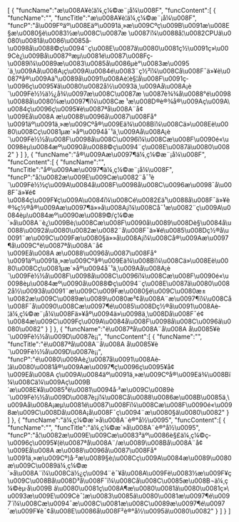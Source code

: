 [
	{
		"funcName":"æ\u008A¥è­¦ä¼¸ç¼©æ¨¡å¼\u008F",
		"funcContent":[
			{
				"funcName":"",
				"funcTitle":"æ\u008A¥è­¦ä¼¸ç¼©æ¨¡å¼\u008F",
				"funcP":"å\u009Fºäº\u008Eäº\u0091ä¸»æ\u009Cºç\u009B\u0091æ\u008E§æ\u0080§è\u0083½æ\u008C\u0087æ \u0087ï¼\u0088å¦\u0082CPUã\u0080\u0081å\u0086\u0085å­\u0098å\u0088©ç\u0094¨ç\u008E\u0087ã\u0080\u0081ç½\u0091ç»\u009Cè¿\u009Bå\u0087ºæµ\u0081é\u0087\u008Fç­\u0089ï¼\u0089æ\u0083\u0085å\u0086µè°\u0083æ\u0095´ä¸\u009Aå\u008A¡ç\u009A\u0084é\u0083¨ç½²ï¼\u008Cå\u008F¯ä»¥è\u0087ªå®\u009Aä¹\u0089å\u0091\u008Aè­¦è§¦å\u008F\u0091ç­\u0096ç\u0095¥ã\u0080\u0082å½\u0093ä¸\u009Aå\u008A¡è´\u009Fè½½ä½¿å¾\u0097æ\u008C\u0087æ \u0087è¾¾å\u0088°é\u0098\u0088å\u0080¼æ\u0097¶ï¼\u008Cæ ¹æ\u008D®è®¾å®\u009Aç\u009A\u0084ç­\u0096ç\u0095¥è\u0087ªå\u008A¨å¢\u009Eå\u008A æ\u0088\u0096å\u0087\u008Få°\u0091äº\u0091ä¸»æ\u009Cºå®\u009Eä¾\u008Bï¼\u008Cä»\u008Eè\u0080\u008Cç\u0081µæ´»åº\u0094å¯¹ä¸\u009Aå\u008A¡è´\u009Fè½½å\u008F\u0098å\u008C\u0096ï¼\u008Cæ\u008F\u0090é«\u0098èµ\u0084æº\u0090å\u0088©ç\u0094¨ç\u008E\u0087ã\u0080\u0082"
			}
		]
	},
	{
		"funcName":"å®\u009Aæ\u0097¶ä¼¸ç¼©æ¨¡å¼\u008F",
		"funcContent":[
			{
				"funcName":"",
				"funcTitle":"å®\u009Aæ\u0097¶ä¼¸ç¼©æ¨¡å¼\u008F",
				"funcP":"å¦\u0082æ\u009E\u009Cæ\u0082¨å¯¹è´\u009Fè½½ç\u009A\u0084å\u008F\u0098å\u008C\u0096æ\u0098¯å\u008F¯ä»¥é¢\u0084ç\u009F¥ç\u009A\u0084ï¼\u008Cé\u0082£ä¹\u0088å\u008F¯ä»¥è®¾ç½®å®\u009Aæ\u0097¶ä»»å\u008A¡ï¼\u008Cå¯¹æ\u0082¨ç\u009A\u0084èµ\u0084æº\u0090æ\u0089©/ç¼©æ´»å\u008A¨è¿\u009Bè¡\u008Cæ\u008F\u0090å\u0089\u008Dè§\u0084å\u0088\u0092ã\u0080\u0082æ\u0082¨å\u008F¯ä»¥é\u0085\u008Dç½®å\u0091¨æ\u009C\u009Fæ\u0080§ä»»å\u008A¡ï¼\u008Cå®\u009Aæ\u0097¶å\u009C°è\u0087ªå\u008A¨å¢\u009Eå\u008A æ\u0088\u0096å\u0087\u008Få°\u0091äº\u0091ä¸»æ\u009Cºå®\u009Eä¾\u008Bï¼\u008Cä»\u008Eè\u0080\u008Cç\u0081µæ´»åº\u0094å¯¹ä¸\u009Aå\u008A¡è´\u009Fè½½å\u008F\u0098å\u008C\u0096ï¼\u008Cæ\u008F\u0090é«\u0098èµ\u0084æº\u0090å\u0088©ç\u0094¨ç\u008E\u0087ã\u0080\u0082å½\u0093å\u0091¨æ\u009C\u009Fæ\u0080§é\u009C\u0080æ±\u0082æ\u009C\u0089æ\u0089\u0080æ³¢å\u008A¨æ\u0097¶ï¼\u008Cå\u008F¯å\u0090\u008Cæ\u0097¶é\u0085\u008Dç½®å\u0091\u008Aè­¦ä¼¸ç¼©æ¨¡å¼\u008Fä»¥åº\u0094ä»\u0098ä¸\u008Då\u008F¯é¢\u0084æ\u009C\u009Fç\u009A\u0084å\u008F\u0098å\u008C\u0096ã\u0080\u0082"
			}
		]
	},
	{
		"funcName":"è\u0087ªå\u008A¨å\u008A å\u0085¥è´\u009Fè½½å\u009D\u0087è¡¡",
		"funcContent":[
			{
				"funcName":"",
				"funcTitle":"è\u0087ªå\u008A¨å\u008A å\u0085¥è´\u009Fè½½å\u009D\u0087è¡¡",
				"funcP":"é\u0080\u009Aè¿\u0087å\u0091\u008Aè­¦ã\u0080\u0081å®\u009Aæ\u0097¶ç­\u0096ç\u0095¥å¢\u009Eå\u008A ç\u009A\u0084äº\u0091ä¸»æ\u009Cºå®\u009Eä¾\u008Bï¼\u008Cä¼\u009Aç\u009B´æ\u008E¥å\u0085³è\u0081\u0094å·²æ\u009C\u0089è´\u009Fè½½å\u009D\u0087è¡¡ï¼\u008Cå\u0088\u0086æ\u008B\u0085ä¸\u009Aå\u008A¡æµ\u0081é\u0087\u008Fï¼\u008Cæ\u008F\u0090é«\u0098æ\u009C\u008Då\u008A¡å\u008F¯ç\u0094¨æ\u0080§ã\u0080\u0082"
			}
		]
	},
	{
		"funcName":"ä¼¸ç¼©æ´»å\u008A¨è®°å½\u0095",
		"funcContent":[
			{
				"funcName":"",
				"funcTitle":"ä¼¸ç¼©æ´»å\u008A¨è®°å½\u0095",
				"funcP":"å¦\u0082æ\u009E\u009Cæ\u0083³äº\u0086è§£ä¼¸ç¼©ç­\u0096ç\u0095¥(è\u0087ªå\u008A¨/æ\u0089\u008Bå\u008A¨å¢\u009Eå\u008A æ\u0088\u0096å\u0087\u008Få°\u0091ä¸»æ\u009Cº)å·²æ\u0089§è¡\u008Cç\u009A\u0084æ\u0089\u0080æ\u009C\u0089ä¼¸ç¼©æ´»å\u008A¨ï¼\u008Cä½¿ç\u0094¨è¯¥å\u008A\u009Fè\u0083½æ\u009F¥ç\u009C\u008Bå\u008D³å\u008F¯ï¼\u008Cå\u008C\u0085æ\u008B¬ä¼¸ç¼©èµ·å\u009B ã\u0080\u0081ç\u008A¶æ\u0080\u0081ã\u0080\u0081ç»\u0093æ\u009E\u009Cè¯¦æ\u0083\u0085ã\u0080\u0081æ\u0097¶é\u0097´ï¼\u008Cæ\u0094¯æ\u008C\u0081æ\u008C\u0089æ\u0097¶é\u0097´æ\u009F¥è¯¢å\u008E\u0086å\u008F²è®°å½\u0095ã\u0080\u0082"
			}
		]
	}
]